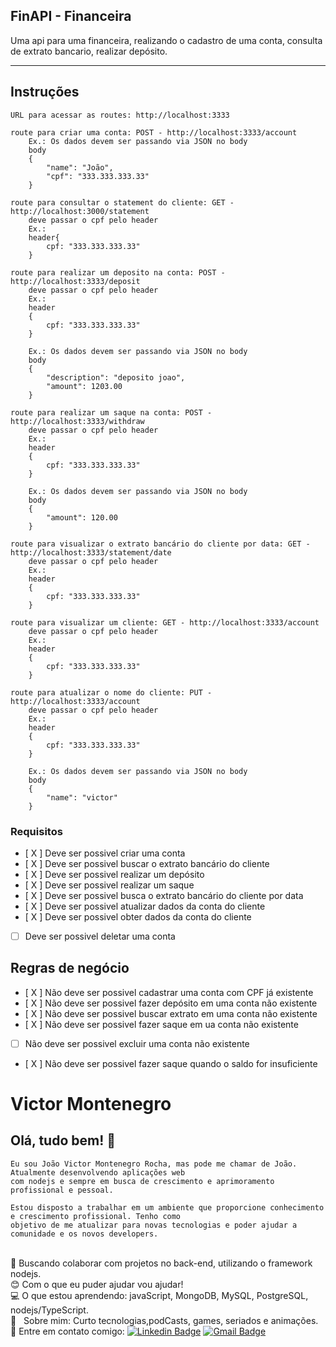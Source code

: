 
## FinAPI - Financeira 
 Uma api para uma financeira, realizando o cadastro de uma conta, consulta de extrato bancario, realizar depósito.

---

## Instruções 
    URL para acessar as routes: http://localhost:3333

    route para criar uma conta: POST - http://localhost:3333/account
        Ex.: Os dados devem ser passando via JSON no body
        body
        {
            "name": "João",
            "cpf": "333.333.333.33"
        }
    
    route para consultar o statement do cliente: GET - http://localhost:3000/statement
        deve passar o cpf pelo header
        Ex.:
        header{
            cpf: "333.333.333.33"
        }

    route para realizar um deposito na conta: POST - http://localhost:3333/deposit
        deve passar o cpf pelo header
        Ex.:
        header
        {
            cpf: "333.333.333.33"
        }
        
        Ex.: Os dados devem ser passando via JSON no body
        body
        {
            "description": "deposito joao",
            "amount": 1203.00
        }
    
    route para realizar um saque na conta: POST - http://localhost:3333/withdraw
        deve passar o cpf pelo header
        Ex.:
        header
        {
            cpf: "333.333.333.33"
        }
        
        Ex.: Os dados devem ser passando via JSON no body
        body
        {
            "amount": 120.00
        }
    
    route para visualizar o extrato bancário do cliente por data: GET - http://localhost:3333/statement/date
        deve passar o cpf pelo header
        Ex.:
        header
        {
            cpf: "333.333.333.33"
        }
    
    route para visualizar um cliente: GET - http://localhost:3333/account
        deve passar o cpf pelo header
        Ex.:
        header
        {
            cpf: "333.333.333.33"
        }

    route para atualizar o nome do cliente: PUT - http://localhost:3333/account
        deve passar o cpf pelo header
        Ex.:
        header
        {
            cpf: "333.333.333.33"
        }

        Ex.: Os dados devem ser passando via JSON no body
        body
        {
            "name": "victor"
        }
            

### Requisitos 

- [ X ] Deve ser possivel criar uma conta
- [ X ] Deve ser possivel buscar o extrato bancário do cliente
- [ X ] Deve ser possivel realizar um depósito
- [ X ] Deve ser possivel realizar um saque
- [ X ] Deve ser possivel busca o extrato bancário do cliente por data
- [ X ] Deve ser possivel atualizar dados da conta do cliente
- [ X ] Deve ser possivel obter dados da conta do cliente
- [ ] Deve ser possivel deletar uma conta

## Regras de negócio

- [ X ] Não deve ser possivel cadastrar uma conta com CPF já existente
- [ X ] Não deve ser possivel fazer depósito em uma conta não existente
- [ X ] Não deve ser possivel buscar extrato em uma conta não existente
- [ X ] Não deve ser possivel fazer saque em ua conta não existente
- [ ] Não deve ser possivel excluir uma conta não existente
- [ X ] Não deve ser possivel fazer saque quando o saldo for insuficiente 


# Victor Montenegro 

## Olá, tudo bem! :wave:
    Eu sou João Victor Montenegro Rocha, mas pode me chamar de João. Atualmente desenvolvendo aplicações web
    com nodejs e sempre em busca de crescimento e aprimoramento profissional e pessoal. 

    Estou disposto a trabalhar em um ambiente que proporcione conhecimento e crescimento profissional. Tenho como 
    objetivo de me atualizar para novas tecnologias e poder ajudar a comunidade e os novos developers.

 <br/> :purple_heart: Buscando colaborar com projetos no back-end, utilizando o framework nodejs.
 <br/> :blush: Com o que eu puder ajudar vou ajudar!
 <br/> :computer: O que estou aprendendo: javaScript, MongoDB, MySQL, PostgreSQL, nodejs/TypeScript.
 <br/> 💬  &nbsp; Sobre mim: Curto tecnologias,podCasts, games, seriados e animações. 
 <br/> :email: Entre em contato comigo: [![Linkedin Badge](https://img.shields.io/badge/-VictorMontenegro-blue?style=flat-square&logo=Linkedin&logoColor=white&link=https://https://www.linkedin.com/in/joao-victor-montenegro-595791194/)](https://www.linkedin.com/in/joao-victor-montenegro-595791194/) 
 [![Gmail Badge](https://img.shields.io/badge/-jvcmontenegro67@gmail.com-c14438?style=flat-square&logo=Gmail&logoColor=white&link=victor:jvcmontenegro67@gmail.com)](victor:jvcmontenegro67@gmail.com)
